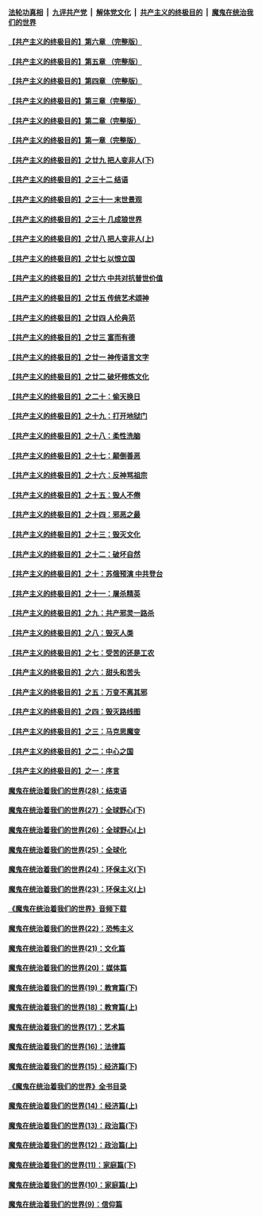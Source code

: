 ####  [法轮功真相](../../../../basic/blob/master/README.md?t=04300301) &nbsp;|&nbsp; [九评共产党](../../../../9ping.md/blob/master/README.md?t=04300301) &nbsp;|&nbsp; [解体党文化](../../../../jtdwh.md/blob/master/README.md?t=04300301)  &nbsp;|&nbsp; [共产主义的终极目的](../../../../gczydzjmd.md/blob/master/README.md?t=04300301) &nbsp;|&nbsp; [魔鬼在统治我们的世界](../../../../mgztzwmdsj.md/blob/master/README.md?t=04300301) 

#### [【共产主义的终极目的】第六章 （完整版）](../pages/nsc422/n11428913.md?t=04300301) 

#### [【共产主义的终极目的】第五章 （完整版）](../pages/nsc422/n11428912.md?t=04300301) 

#### [【共产主义的终极目的】第四章 （完整版）](../pages/nsc422/n11428907.md?t=04300301) 

#### [【共产主义的终极目的】第三章（完整版）](../pages/nsc422/n11428848.md?t=04300301) 

#### [【共产主义的终极目的】第二章（完整版）](../pages/nsc422/n11428831.md?t=04300301) 

#### [【共产主义的终极目的】第一章（完整版）](../pages/nsc422/n11417651.md?t=04300301) 

#### [【共产主义的终极目的】之廿九 把人变非人(下)](../pages/nsc422/n11344140.md?t=04300301) 

#### [【共产主义的终极目的】之三十二 结语](../pages/nsc422/n11360535.md?t=04300301) 

#### [【共产主义的终极目的】之三十一 末世景观](../pages/nsc422/n11351129.md?t=04300301) 

#### [【共产主义的终极目的】之三十 几成狼世界](../pages/nsc422/n11348280.md?t=04300301) 

#### [【共产主义的终极目的】之廿八 把人变非人(上)](../pages/nsc422/n11340492.md?t=04300301) 

#### [【共产主义的终极目的】之廿七 以恨立国](../pages/nsc422/n11336944.md?t=04300301) 

#### [【共产主义的终极目的】之廿六 中共对抗普世价值](../pages/nsc422/n11324785.md?t=04300301) 

#### [【共产主义的终极目的】之廿五 传统艺术颂神](../pages/nsc422/n11296396.md?t=04300301) 

#### [【共产主义的终极目的】之廿四 人伦典范](../pages/nsc422/n11296397.md?t=04300301) 

#### [【共产主义的终极目的】之廿三 富而有德](../pages/nsc422/n11283598.md?t=04300301) 

#### [【共产主义的终极目的】之廿一 神传语言文字](../pages/nsc422/n11263265.md?t=04300301) 

#### [【共产主义的终极目的】之廿二 破坏修炼文化](../pages/nsc422/n11245728.md?t=04300301) 

#### [【共产主义的终极目的】之二十：偷天换日](../pages/nsc422/n11238846.md?t=04300301) 

#### [【共产主义的终极目的】之十九：打开地狱门](../pages/nsc422/n11206376.md?t=04300301) 

#### [【共产主义的终极目的】之十八：柔性洗脑](../pages/nsc422/n11199994.md?t=04300301) 

#### [【共产主义的终极目的】之十七：颠倒善恶](../pages/nsc422/n11179782.md?t=04300301) 

#### [【共产主义的终极目的】之十六：反神骂祖宗](../pages/nsc422/n11166798.md?t=04300301) 

#### [【共产主义的终极目的】之十五：毁人不倦](../pages/nsc422/n11166792.md?t=04300301) 

#### [【共产主义的终极目的】之十四：邪恶之最](../pages/nsc422/n11150249.md?t=04300301) 

#### [【共产主义的终极目的】之十三：毁灭文化](../pages/nsc422/n11135227.md?t=04300301) 

#### [【共产主义的终极目的】之十二：破坏自然](../pages/nsc422/n11135214.md?t=04300301) 

#### [【共产主义的终极目的】之十：苏俄预演 中共登台](../pages/nsc422/n11118424.md?t=04300301) 

#### [【共产主义的终极目的】之十一：屠杀精英](../pages/nsc422/n11118442.md?t=04300301) 

#### [【共产主义的终极目的】之九：共产邪灵一路杀](../pages/nsc422/n11114139.md?t=04300301) 

#### [【共产主义的终极目的】之八：毁灭人类](../pages/nsc422/n11108503.md?t=04300301) 

#### [【共产主义的终极目的】之七：受苦的还是工农](../pages/nsc422/n11101809.md?t=04300301) 

#### [【共产主义的终极目的】之六：甜头和苦头](../pages/nsc422/n11096971.md?t=04300301) 

#### [【共产主义的终极目的】之五：万变不离其邪](../pages/nsc422/n11091285.md?t=04300301) 

#### [【共产主义的终极目的】之四：毁灭路线图](../pages/nsc422/n11086284.md?t=04300301) 

#### [【共产主义的终极目的】之三：马克思魔变](../pages/nsc422/n11061941.md?t=04300301) 

#### [【共产主义的终极目的】之二：中心之国](../pages/nsc422/n11047728.md?t=04300301) 

#### [【共产主义的终极目的】之一：序言](../pages/nsc422/n11086077.md?t=04300301) 

#### [魔鬼在统治着我们的世界(28)：结束语](../pages/nsc422/n10936246.md?t=04300301) 

#### [魔鬼在统治着我们的世界(27)：全球野心(下)](../pages/nsc422/n10928319.md?t=04300301) 

#### [魔鬼在统治着我们的世界(26)：全球野心(上)](../pages/nsc422/n10900318.md?t=04300301) 

#### [魔鬼在统治着我们的世界(25)：全球化](../pages/nsc422/n10788205.md?t=04300301) 

#### [魔鬼在统治着我们的世界(24)：环保主义(下)](../pages/nsc422/n10695307.md?t=04300301) 

#### [魔鬼在统治着我们的世界(23)：环保主义(上)](../pages/nsc422/n10688613.md?t=04300301) 

#### [《魔鬼在统治着我们的世界》音频下载](../pages/nsc422/n10635553.md?t=04300301) 

#### [魔鬼在统治着我们的世界(22)：恐怖主义](../pages/nsc422/n10614727.md?t=04300301) 

#### [魔鬼在统治着我们的世界(21)：文化篇](../pages/nsc422/n10597706.md?t=04300301) 

#### [魔鬼在统治着我们的世界(20)：媒体篇](../pages/nsc422/n10586579.md?t=04300301) 

#### [魔鬼在统治着我们的世界(19)：教育篇(下)](../pages/nsc422/n10564808.md?t=04300301) 

#### [魔鬼在统治着我们的世界(18)：教育篇(上)](../pages/nsc422/n10526970.md?t=04300301) 

#### [魔鬼在统治着我们的世界(17)：艺术篇](../pages/nsc422/n10499093.md?t=04300301) 

#### [魔鬼在统治着我们的世界(16)：法律篇](../pages/nsc422/n10485969.md?t=04300301) 

#### [魔鬼在统治着我们的世界(15)：经济篇(下)](../pages/nsc422/n10469975.md?t=04300301) 

#### [《魔鬼在统治着我们的世界》全书目录](../pages/nsc422/n10464261.md?t=04300301) 

#### [魔鬼在统治着我们的世界(14)：经济篇(上)](../pages/nsc422/n10457370.md?t=04300301) 

#### [魔鬼在统治着我们的世界(13)：政治篇(下)](../pages/nsc422/n10448270.md?t=04300301) 

#### [魔鬼在统治着我们的世界(12)：政治篇(上)](../pages/nsc422/n10444576.md?t=04300301) 

#### [魔鬼在统治着我们的世界(11)：家庭篇(下)](../pages/nsc422/n10440961.md?t=04300301) 

#### [魔鬼在统治着我们的世界(10)：家庭篇(上)](../pages/nsc422/n10435448.md?t=04300301) 

#### [魔鬼在统治着我们的世界(9)：信仰篇](../pages/nsc422/n10432159.md?t=04300301) 

